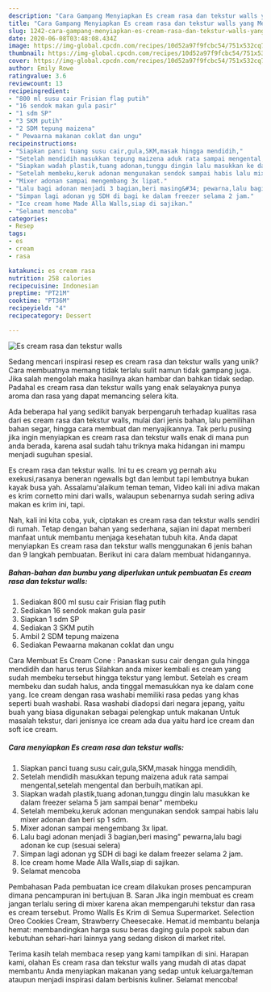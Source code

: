 ```yaml
---
description: "Cara Gampang Menyiapkan Es cream rasa dan tekstur walls yang Menggugah Selera"
title: "Cara Gampang Menyiapkan Es cream rasa dan tekstur walls yang Menggugah Selera"
slug: 1242-cara-gampang-menyiapkan-es-cream-rasa-dan-tekstur-walls-yang-menggugah-selera
date: 2020-06-08T03:48:08.434Z
image: https://img-global.cpcdn.com/recipes/10d52a97f9fcbc54/751x532cq70/es-cream-rasa-dan-tekstur-walls-foto-resep-utama.jpg
thumbnail: https://img-global.cpcdn.com/recipes/10d52a97f9fcbc54/751x532cq70/es-cream-rasa-dan-tekstur-walls-foto-resep-utama.jpg
cover: https://img-global.cpcdn.com/recipes/10d52a97f9fcbc54/751x532cq70/es-cream-rasa-dan-tekstur-walls-foto-resep-utama.jpg
author: Emily Rowe
ratingvalue: 3.6
reviewcount: 13
recipeingredient:
- "800 ml susu cair Frisian flag putih"
- "16 sendok makan gula pasir"
- "1 sdm SP"
- "3 SKM putih"
- "2 SDM tepung maizena"
- " Pewaarna makanan coklat dan ungu"
recipeinstructions:
- "Siapkan panci tuang susu cair,gula,SKM,masak hingga mendidih,"
- "Setelah mendidih masukkan tepung maizena aduk rata sampai mengental,setelah mengental dan berbuih,matikan api."
- "Siapkan wadah plastik,tuang adonan,tunggu dingin lalu masukkan ke dalam freezer selama 5 jam sampai benar&#34; membeku"
- "Setelah membeku,keruk adonan mengunakan sendok sampai habis lalu mixer adonan dan beri sp 1 sdm."
- "Mixer adonan sampai mengembang 3x lipat."
- "Lalu bagi adonan menjadi 3 bagian,beri masing&#34; pewarna,lalu bagi adonan ke cup (sesuai selera)"
- "Simpan lagi adonan yg SDH di bagi ke dalam freezer selama 2 jam."
- "Ice cream home Made Alla Walls,siap di sajikan."
- "Selamat mencoba"
categories:
- Resep
tags:
- es
- cream
- rasa

katakunci: es cream rasa 
nutrition: 258 calories
recipecuisine: Indonesian
preptime: "PT21M"
cooktime: "PT36M"
recipeyield: "4"
recipecategory: Dessert

---
```



![Es cream rasa dan tekstur walls](https://img-global.cpcdn.com/recipes/10d52a97f9fcbc54/751x532cq70/es-cream-rasa-dan-tekstur-walls-foto-resep-utama.jpg)

Sedang mencari inspirasi resep es cream rasa dan tekstur walls yang unik? Cara membuatnya memang tidak terlalu sulit namun tidak gampang juga. Jika salah mengolah maka hasilnya akan hambar dan bahkan tidak sedap. Padahal es cream rasa dan tekstur walls yang enak selayaknya punya aroma dan rasa yang dapat memancing selera kita.

Ada beberapa hal yang sedikit banyak berpengaruh terhadap kualitas rasa dari es cream rasa dan tekstur walls, mulai dari jenis bahan, lalu pemilihan bahan segar, hingga cara membuat dan menyajikannya. Tak perlu pusing jika ingin menyiapkan es cream rasa dan tekstur walls enak di mana pun anda berada, karena asal sudah tahu triknya maka hidangan ini mampu menjadi suguhan spesial.

Es cream rasa dan tekstur walls. Ini tu es cream yg pernah aku exekusi,rasanya beneran ngewalls bgt dan lembut tapi lembutnya bukan kayak busa yah. Assalamu&#39;alaikum teman teman, Video kali ini adiva makan es krim cornetto mini dari walls, walaupun sebenarnya sudah sering adiva makan es krim ini, tapi.


Nah, kali ini kita coba, yuk, ciptakan es cream rasa dan tekstur walls sendiri di rumah. Tetap dengan bahan yang sederhana, sajian ini dapat memberi manfaat untuk membantu menjaga kesehatan tubuh kita. Anda dapat menyiapkan Es cream rasa dan tekstur walls menggunakan 6 jenis bahan dan 9 langkah pembuatan. Berikut ini cara dalam membuat hidangannya.

<!--inarticleads1-->

##### Bahan-bahan dan bumbu yang diperlukan untuk pembuatan Es cream rasa dan tekstur walls:

1. Sediakan 800 ml susu cair Frisian flag putih
1. Sediakan 16 sendok makan gula pasir
1. Siapkan 1 sdm SP
1. Sediakan 3 SKM putih
1. Ambil 2 SDM tepung maizena
1. Sediakan  Pewaarna makanan coklat dan ungu


Cara Membuat Es Cream Cone : Panaskan susu cair dengan gula hingga mendidih dan harus terus Silahkan anda mixer kembali es cream yang sudah membeku tersebut hingga tekstur yang lembut. Setelah es cream membeku dan sudah halus, anda tinggal memasukkan nya ke dalam cone yang. Ice cream dengan rasa washabi memiliki rasa pedas yang khas seperti buah washabi. Rasa washabi diadopsi dari negara jepang, yaitu buah yang biasa digunakan sebagai pelengkap untuk makanan Untuk masalah tekstur, dari jenisnya ice cream ada dua yaitu hard ice cream dan soft ice cream. 

<!--inarticleads2-->

##### Cara menyiapkan Es cream rasa dan tekstur walls:

1. Siapkan panci tuang susu cair,gula,SKM,masak hingga mendidih,
1. Setelah mendidih masukkan tepung maizena aduk rata sampai mengental,setelah mengental dan berbuih,matikan api.
1. Siapkan wadah plastik,tuang adonan,tunggu dingin lalu masukkan ke dalam freezer selama 5 jam sampai benar&#34; membeku
1. Setelah membeku,keruk adonan mengunakan sendok sampai habis lalu mixer adonan dan beri sp 1 sdm.
1. Mixer adonan sampai mengembang 3x lipat.
1. Lalu bagi adonan menjadi 3 bagian,beri masing&#34; pewarna,lalu bagi adonan ke cup (sesuai selera)
1. Simpan lagi adonan yg SDH di bagi ke dalam freezer selama 2 jam.
1. Ice cream home Made Alla Walls,siap di sajikan.
1. Selamat mencoba


Pembahasan Pada pembuatan ice cream dilakukan proses pencampuran dimana pencampuran ini bertujuan B. Saran Jika ingin membuat es cream jangan terlalu sering di mixer karena akan mempengaruhi tekstur dan rasa es cream tersebut. Promo Walls Es Krim di Semua Supermarket. Selection Oreo Cookies Cream, Strawberry Cheesecake. Hemat.id membantu belanja hemat: membandingkan harga susu beras daging gula popok sabun dan kebutuhan sehari-hari lainnya yang sedang diskon di market ritel. 

Terima kasih telah membaca resep yang kami tampilkan di sini. Harapan kami, olahan Es cream rasa dan tekstur walls yang mudah di atas dapat membantu Anda menyiapkan makanan yang sedap untuk keluarga/teman ataupun menjadi inspirasi dalam berbisnis kuliner. Selamat mencoba!
